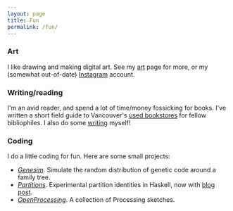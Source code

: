```yaml
---
layout: page
title: Fun
permalink: /fun/
---
```


### Art

I like drawing and making digital art.
See my [art](/art.md) page for more, or my (somewhat out-of-date)
[Instagram](https://www.instagram.com/holotwin/) account.

### Writing/reading

I'm an avid reader, and spend a lot of time/money fossicking
for books. I've written a short field guide to Vancouver's
[used bookstores](reviews/bookstores.md) for fellow
bibliophiles.
I also do some [writing](/writing.md) myself!

### Coding

I do a little coding for fun.
Here are some small projects:

- [*Genesim*](https://github.com/hapax/genesim). Simulate the random
distribution of genetic code around a family tree.
- [*Partitions*](https://github.com/hapax/haskell-partitions). Experimental
  partition identities in Haskell, now with [blog post](https://hapax.github.io/mathematics/programming/haskell-partition/).
- [*OpenProcessing*](https://www.openprocessing.org/user/89003). A
collection of Processing sketches.
